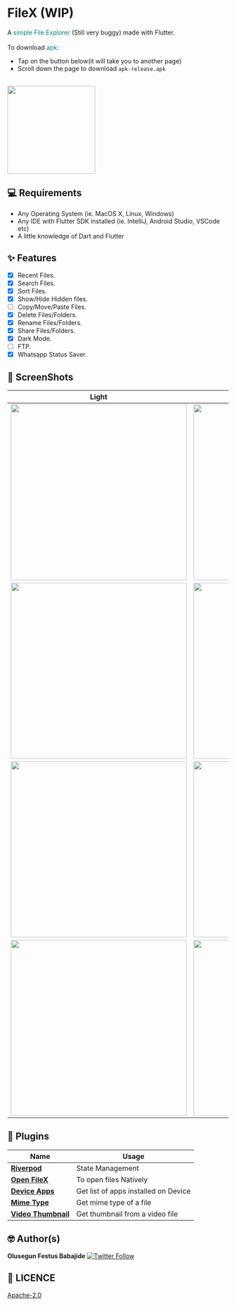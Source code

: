 # FileX (WIP)
<style>
    teal{color:teal}
</style>    

A <span style ="color:teal;">simple File Explorer</span> (Still very buggy) made with Flutter.
<br>
<br>
To download <teal>apk</teal>: 
- Tap on the button below(it will take you to another page)
- Scroll down the page to download `apk-release.apk`
<br>
<a href="https://play.google.com/store/apps/details?id=com.kumpali.filex">
    <img src="https://lh3.googleusercontent.com/qF9r3ZjtgG-qyHdmjecArtKiulz1gmwL_xl9R3_fzk6igSeoN0wYbJSKEX5d_fxJRwYZJpHbqcLB3i9atl-9dOfUl9an7U43TfZ9PtQ=s0" width="200"></img>
</a>
<br>


## 💻 Requirements
* Any Operating System (ie. MacOS X, Linux, Windows)
* Any IDE with Flutter SDK installed (ie. IntelliJ, Android Studio, VSCode etc)
* A little knowledge of Dart and Flutter

## ✨ Features
- [x] Recent Files.
- [x] Search Files.
- [x] Sort Files.
- [x] Show/Hide Hidden files.
- [ ] Copy/Move/Paste Files.
- [x] Delete Files/Folders.
- [x] Rename Files/Folders.
- [x] Share Files/Folders.
- [x] Dark Mode.
- [ ] FTP.
- [x] Whatsapp Status Saver.

## 📸 ScreenShots


| Light| Dark|
|------|-------|
|<img src="ss/1.jpg" width="400">|<img src="ss/2.jpg" width="400">|
|<img src="ss/3.jpg" width="400">|<img src="ss/4.jpg" width="400">|
|<img src="ss/5.jpg" width="400">|<img src="ss/6.jpg" width="400">|
|<img src="ss/7.jpg" width="400">|<img src="ss/8.jpg" width="400">|

## 🔌 Plugins
| Name | Usage |
|------|-------|
|[**Riverpod**](https://pub.dev/packages/flutter_riverpod)| State Management|
|[**Open FileX**](https://pub.dev/packages/open_filex)| To open files Natively|
|[**Device Apps**](https://pub.dev/packages/device_apps)| Get list of apps installed on Device|
|[**Mime Type**](https://pub.dev/packages/mime_type)| Get mime type of a file|
|[**Video Thumbnail**](https://pub.dev/packages/video_thumbnail)| Get thumbnail from a video file|


## 🤓 Author(s)
**Olusegun Festus Babajide** [![Twitter Follow](https://img.shields.io/twitter/follow/iamjideguru.svg?style=social)](https://twitter.com/iamjideguru)


## 🔖 LICENCE
[Apache-2.0](https://github.com/JideGuru/FlutterEbookApp/blob/master/LICENSE)
